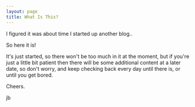 ```yaml
---
layout: page
title: What Is This?
---
```


I figured it was about time I started up another blog..

So here it is!

It's just started, so there won't be too much in it at the moment, but if you're just a little bit patient then there will be some additional content at a later date, so don't worry, and keep checking back every day until there is, or until you get bored.

Cheers.

jb
